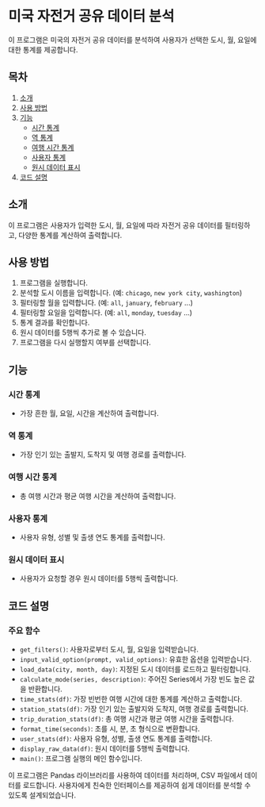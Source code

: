 # 미국 자전거 공유 데이터 분석

이 프로그램은 미국의 자전거 공유 데이터를 분석하여 사용자가 선택한 도시, 월, 요일에 대한 통계를 제공합니다.

## 목차
1. [소개](#소개)
2. [사용 방법](#사용-방법)
3. [기능](#기능)
   - [시간 통계](#시간-통계)
   - [역 통계](#역-통계)
   - [여행 시간 통계](#여행-시간-통계)
   - [사용자 통계](#사용자-통계)
   - [원시 데이터 표시](#원시-데이터-표시)
4. [코드 설명](#코드-설명)

## 소개
이 프로그램은 사용자가 입력한 도시, 월, 요일에 따라 자전거 공유 데이터를 필터링하고, 다양한 통계를 계산하여 출력합니다.

## 사용 방법
1. 프로그램을 실행합니다.
2. 분석할 도시 이름을 입력합니다. (예: `chicago`, `new york city`, `washington`)
3. 필터링할 월을 입력합니다. (예: `all`, `january`, `february` ...)
4. 필터링할 요일을 입력합니다. (예: `all`, `monday`, `tuesday` ...)
5. 통계 결과를 확인합니다.
6. 원시 데이터를 5행씩 추가로 볼 수 있습니다.
7. 프로그램을 다시 실행할지 여부를 선택합니다.

## 기능

### 시간 통계
- 가장 흔한 월, 요일, 시간을 계산하여 출력합니다.

### 역 통계
- 가장 인기 있는 출발지, 도착지 및 여행 경로를 출력합니다.

### 여행 시간 통계
- 총 여행 시간과 평균 여행 시간을 계산하여 출력합니다.

### 사용자 통계
- 사용자 유형, 성별 및 출생 연도 통계를 출력합니다.

### 원시 데이터 표시
- 사용자가 요청할 경우 원시 데이터를 5행씩 출력합니다.

## 코드 설명

### 주요 함수
- `get_filters()`: 사용자로부터 도시, 월, 요일을 입력받습니다.
- `input_valid_option(prompt, valid_options)`: 유효한 옵션을 입력받습니다.
- `load_data(city, month, day)`: 지정된 도시 데이터를 로드하고 필터링합니다.
- `calculate_mode(series, description)`: 주어진 Series에서 가장 빈도 높은 값을 반환합니다.
- `time_stats(df)`: 가장 빈번한 여행 시간에 대한 통계를 계산하고 출력합니다.
- `station_stats(df)`: 가장 인기 있는 출발지와 도착지, 여행 경로를 출력합니다.
- `trip_duration_stats(df)`: 총 여행 시간과 평균 여행 시간을 출력합니다.
- `format_time(seconds)`: 초를 시, 분, 초 형식으로 변환합니다.
- `user_stats(df)`: 사용자 유형, 성별, 출생 연도 통계를 출력합니다.
- `display_raw_data(df)`: 원시 데이터를 5행씩 출력합니다.
- `main()`: 프로그램 실행의 메인 함수입니다.

이 프로그램은 Pandas 라이브러리를 사용하여 데이터를 처리하며, CSV 파일에서 데이터를 로드합니다. 사용자에게 친숙한 인터페이스를 제공하여 쉽게 데이터를 분석할 수 있도록 설계되었습니다.